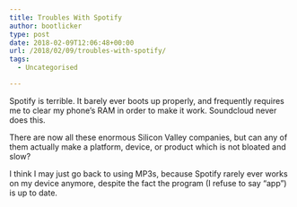 ```yaml
---
title: Troubles With Spotify
author: bootlicker
type: post
date: 2018-02-09T12:06:48+00:00
url: /2018/02/09/troubles-with-spotify/
tags:
  - Uncategorised

---
```

Spotify is terrible. It barely ever boots up properly, and frequently requires me to clear my phone&#8217;s RAM in order to make it work. Soundcloud never does this.

There are now all these enormous Silicon Valley companies, but can any of them actually make a platform, device, or product which is not bloated and slow?

I think I may just go back to using MP3s, because Spotify rarely ever works on my device anymore, despite the fact the program (I refuse to say &#8220;app&#8221;) is up to date.
